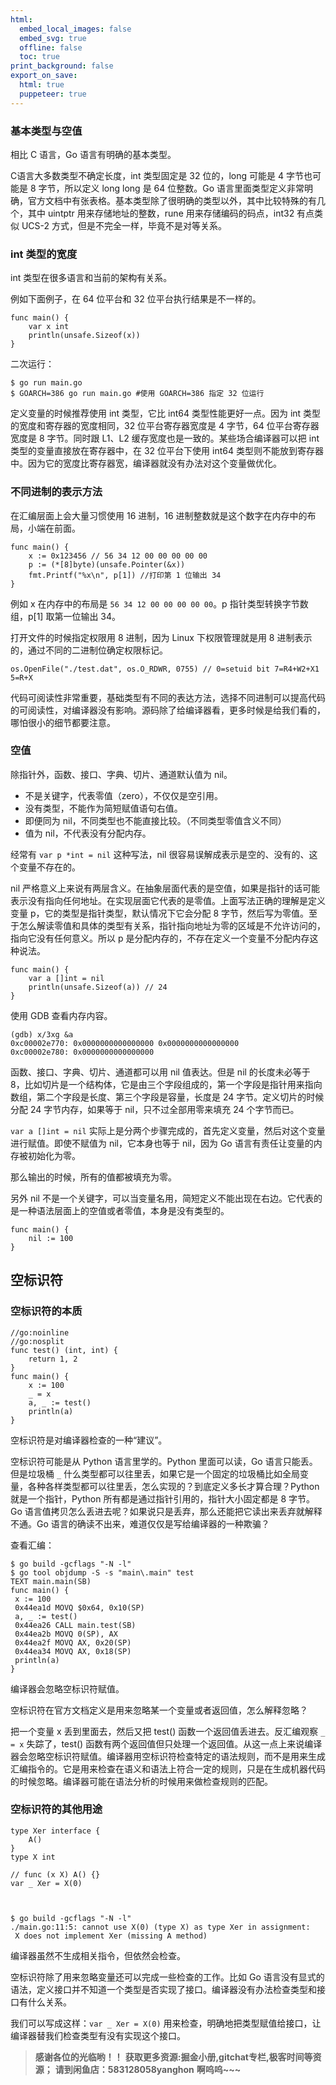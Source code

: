 ```yaml
---
html:
  embed_local_images: false
  embed_svg: true
  offline: false
  toc: true
print_background: false
export_on_save:
  html: true
  puppeteer: true
---
```

### 基本类型与空值

相比 C 语言，Go 语言有明确的基本类型。

C语言大多数类型不确定长度，int 类型固定是 32 位的，long 可能是 4 字节也可能是 8 字节，所以定义 long long 是 64
位整数。Go 语言里面类型定义非常明确，官方文档中有张表格。基本类型除了很明确的类型以外，其中比较特殊的有几个，其中 uintptr
用来存储地址的整数，rune 用来存储编码的码点，int32 有点类似 UCS-2 方式，但是不完全一样，毕竟不是对等关系。

### int 类型的宽度

int 类型在很多语言和当前的架构有关系。

例如下面例子，在 64 位平台和 32 位平台执行结果是不一样的。

    
    
    func main() {
        var x int
        println(unsafe.Sizeof(x))
    }
    

二次运行：

    
    
    $ go run main.go
    $ GOARCH=386 go run main.go #使用 GOARCH=386 指定 32 位运行
    

定义变量的时候推荐使用 int 类型，它比 int64 类型性能更好一点。因为 int 类型的宽度和寄存器的宽度相同，32 位平台寄存器宽度是 4
字节，64 位平台寄存器宽度是 8 字节。同时跟 L1、L2 缓存宽度也是一致的。某些场合编译器可以把 int 类型的变量直接放在寄存器中，在 32
位平台下使用 int64 类型则不能放到寄存器中。因为它的宽度比寄存器宽，编译器就没有办法对这个变量做优化。

### 不同进制的表示方法

在汇编层面上会大量习惯使用 16 进制，16 进制整数就是这个数字在内存中的布局，小端在前面。

    
    
    func main() {
        x := 0x123456 // 56 34 12 00 00 00 00 00
        p := (*[8]byte)(unsafe.Pointer(&x))
        fmt.Printf("%x\n", p[1]) //打印第 1 位输出 34
    }
    

例如 x 在内存中的布局是 `56 34 12 00 00 00 00 00`。p 指针类型转换字节数组，p[1] 取第一位输出 34。

打开文件的时候指定权限用 8 进制，因为 Linux 下权限管理就是用 8 进制表示的，通过不同的二进制位确定权限标记。

    
    
    os.OpenFile("./test.dat", os.O_RDWR, 0755) // 0=setuid bit 7=R4+W2+X1 5=R+X
    

代码可阅读性非常重要，基础类型有不同的表达方法，选择不同进制可以提高代码的可阅读性，对编译器没有影响。源码除了给编译器看，更多时候是给我们看的，哪怕很小的细节都要注意。

### 空值

除指针外，函数、接口、字典、切片、通道默认值为 nil。

  * 不是关键字，代表零值（zero），不仅仅是空引用。
  * 没有类型，不能作为简短赋值语句右值。
  * 即便同为 nil，不同类型也不能直接比较。（不同类型零值含义不同）
  * 值为 nil，不代表没有分配内存。

经常有 `var p *int = nil` 这种写法，nil 很容易误解成表示是空的、没有的、这个变量不存在的。

nil 严格意义上来说有两层含义。在抽象层面代表的是空值，如果是指针的话可能表示没有指向任何地址。在实现层面它代表的是零值。上面写法正确的理解是定义变量
p，它的类型是指针类型，默认情况下它会分配 8
字节，然后写为零值。至于怎么解读零值和具体的类型有关系，指针指向地址为零的区域是不允许访问的，指向它没有任何意义。所以 p
是分配内存的，不存在定义一个变量不分配内存这种说法。

    
    
    func main() {
        var a []int = nil
        println(unsafe.Sizeof(a)) // 24
    }
    

使用 GDB 查看内存内容。

    
    
    (gdb) x/3xg &a
    0xc00002e770: 0x0000000000000000 0x0000000000000000
    0xc00002e780: 0x0000000000000000
    

函数、接口、字典、切片、通道都可以用 nil 值表达。但是 nil 的长度未必等于
8，比如切片是一个结构体，它是由三个字段组成的，第一个字段是指针用来指向数组，第二个字段是长度、第三个字段是容量，长度是 24 字节。定义切片的时候分配
24 字节内存，如果等于 nil，只不过全部用零来填充 24 个字节而已。

`var a []int = nil` 实际上是分两个步骤完成的，首先定义变量，然后对这个变量进行赋值。即使不赋值为 nil，它本身也等于 nil，因为
Go 语言有责任让变量的内存被初始化为零。

那么输出的时候，所有的值都被填充为零。

另外 nil 不是一个关键字，可以当变量名用，简短定义不能出现在右边。它代表的是一种语法层面上的空值或者零值，本身是没有类型的。

    
    
    func main() {
        nil := 100
    }
    

## 空标识符

### 空标识符的本质

    
    
    //go:noinline
    //go:nosplit
    func test() (int, int) {
        return 1, 2
    }
    func main() {
        x := 100
        _ = x
        a, _ := test()
        println(a)
    }
    

空标识符是对编译器检查的一种“建议”。

空标识符可能是从 Python 语言里学的。Python 里面可以读，Go 语言只能丢。但是垃圾桶 `_`
什么类型都可以往里丢，如果它是一个固定的垃圾桶比如全局变量，各种各样类型都可以往里丢，怎么实现的？到底定义多长才算合理？Python
就是一个指针，Python 所有都是通过指针引用的，指针大小固定都是 8 字节。Go
语言值拷贝怎么丢进去呢？如果说只是丢弃，那么还能把它读出来丢弃就解释不通。Go 语言的确读不出来，难道仅仅是写给编译器的一种欺骗？

查看汇编：

    
    
    $ go build -gcflags "-N -l"
    $ go tool objdump -S -s "main\.main" test
    TEXT main.main(SB)
    func main() {
     x := 100
     0x44ea1d MOVQ $0x64, 0x10(SP)
     a, _ := test()
     0x44ea26 CALL main.test(SB)
     0x44ea2b MOVQ 0(SP), AX
     0x44ea2f MOVQ AX, 0x20(SP)
     0x44ea34 MOVQ AX, 0x18(SP)
     println(a)
    }
    

编译器会忽略空标识符赋值。

空标识符在官方文档定义是用来忽略某一个变量或者返回值，怎么解释忽略？

把一个变量 x 丢到里面去，然后又把 test() 函数一个返回值丢进去。反汇编观察 `_ = x` 失踪了，test()
函数有两个返回值但只处理一个返回值。从这一点上来说编译器会忽略空标识符赋值。编译器用空标识符检查特定的语法规则，而不是用来生成汇编指令的。它是用来检查在语义和语法上符合一定的规则，只是在生成机器代码的时候忽略。编译器可能在语法分析的时候用来做检查规则的匹配。

### 空标识符的其他用途

    
    
    type Xer interface {
        A()
    }
    type X int
    
    // func (x X) A() {}
    var _ Xer = X(0)
    
    
    
    $ go build -gcflags "-N -l"
    ./main.go:11:5: cannot use X(0) (type X) as type Xer in assignment:
     X does not implement Xer (missing A method)
    

编译器虽然不生成相关指令，但依然会检查。

空标识符除了用来忽略变量还可以完成一些检查的工作。比如 Go
语言没有显式的语法，定义接口并不知道一个类型是否实现了接口。编译器没有办法检查类型和接口有什么关系。

我们可以写成这样：`var _ Xer = X(0)` 用来检查，明确地把类型赋值给接口，让编译器替我们检查类型有没有实现这个接口。

> **感谢各位的光临哟！！**
> **获取更多资源:掘金小册,gitchat专栏,极客时间等资源；**
> **请到闲鱼店：583128058yanghon**
> **啊呜呜~~~**